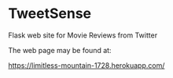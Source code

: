 # TweetSense
Flask web site for Movie Reviews from Twitter 

The web page may be found at:

https://limitless-mountain-1728.herokuapp.com/
